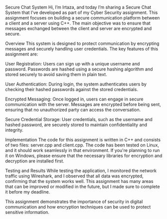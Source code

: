 Secure Chat System
Hi, I’m Irtaza, and today I’m sharing a Secure Chat System that I’ve developed as part of my Cyber Security assignment. 
This assignment focuses on building a secure communication platform between a client and a server using C++. The main objective 
was to ensure that messages exchanged between the client and server are encrypted and secure.

Overview
This system is designed to protect communication by encrypting messages and securely handling user credentials. The key features of this assignment are:

User Registration:
Users can sign up with a unique username and password.
Passwords are hashed using a secure hashing algorithm and stored securely to avoid saving them in plain text.

User Authentication:
During login, the system authenticates users by checking their hashed passwords against the stored credentials.

Encrypted Messaging:
Once logged in, users can engage in secure communication with the server. Messages are encrypted before being sent, ensuring that 
no unauthorized party can access the conversation.

Secure Credential Storage:
User credentials, such as the username and hashed password, are securely stored to maintain confidentiality and integrity.

Implementation
The code for this assignment is written in C++ and consists of two files: server.cpp and client.cpp. The code has been tested on Linux, and 
it should work seamlessly in that environment. If you're planning to run it on Windows, please ensure that the necessary libraries for 
encryption and decryption are installed first.

Testing and Results
While testing the application, I monitored the network traffic using Wireshark, and I observed that all data was encrypted, confirming that 
the system works well. This assignment has many areas that can be improved or modified in the future, but I made sure to complete it before my deadline.

This assignment demonstrates the importance of security in digital communication and how encryption techniques can be used to protect sensitive information.
